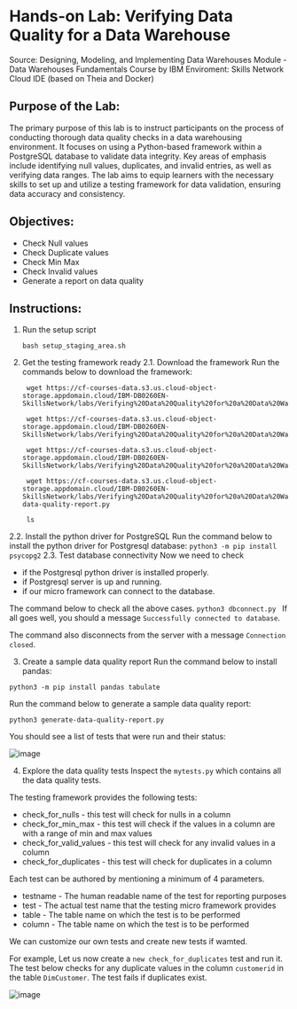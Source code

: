 # Hands-on Lab: Verifying Data Quality for a Data Warehouse

Source: Designing, Modeling, and Implementing Data Warehouses Module - Data Warehouses Fundamentals Course by IBM 
Enviroment: Skills Network Cloud IDE (based on Theia and Docker)

## Purpose of the Lab: 
The primary purpose of this lab is to instruct participants on the process of conducting thorough data quality checks in a data warehousing environment. It focuses on using a Python-based framework within a PostgreSQL database to validate data integrity. Key areas of emphasis include identifying null values, duplicates, and invalid entries, as well as verifying data ranges. The lab aims to equip learners with the necessary skills to set up and utilize a testing framework for data validation, ensuring data accuracy and consistency. 

## Objectives: 
- Check Null values
- Check Duplicate values
- Check Min Max
- Check Invalid values
- Generate a report on data quality

## Instructions: 
1. Run the setup script
    ```
    bash setup_staging_area.sh
    ```
    
2. Get the testing framework ready
  2.1. Download the framework
  Run the commands below to download the framework:
   ```
    wget https://cf-courses-data.s3.us.cloud-object-storage.appdomain.cloud/IBM-DB0260EN-SkillsNetwork/labs/Verifying%20Data%20Quality%20for%20a%20Data%20Warehouse/dataqualitychecks.py

    wget https://cf-courses-data.s3.us.cloud-object-storage.appdomain.cloud/IBM-DB0260EN-SkillsNetwork/labs/Verifying%20Data%20Quality%20for%20a%20Data%20Warehouse/dbconnect.py

    wget https://cf-courses-data.s3.us.cloud-object-storage.appdomain.cloud/IBM-DB0260EN-SkillsNetwork/labs/Verifying%20Data%20Quality%20for%20a%20Data%20Warehouse/mytests.py

    wget https://cf-courses-data.s3.us.cloud-object-storage.appdomain.cloud/IBM-DB0260EN-SkillsNetwork/labs/Verifying%20Data%20Quality%20for%20a%20Data%20Warehouse/generate-data-quality-report.py

    ls
    ```
  2.2. Install the python driver for PostgreSQL
  Run the command below to install the python driver for Postgresql database:
    ```
    python3 -m pip install psycopg2
    ```
  2.3. Test database connectivity
  Now we need to check
  - if the Postgresql python driver is installed properly.
  - if Postgresql server is up and running.
  - if our micro framework can connect to the database.
    
  The command below to check all the above cases.
    ```
    python3 dbconnect.py 
    ```
  If all goes well, you should a message `Successfully connected to database`.

  The command also disconnects from the server with a message `Connection closed`.
  
3. Create a sample data quality report 
Run the command below to install pandas:
  ```
  python3 -m pip install pandas tabulate
  ```
Run the command below to generate a sample data quality report: 
  ```
  python3 generate-data-quality-report.py
  ```
You should see a list of tests that were run and their status:

![image](https://github.com/ethanaire/Verifying-Data-Quality-for-a-Data-Warehouse-Lab/assets/88173327/b86986f8-9e7c-458a-9d73-26f9db435548)

4. Explore the data quality tests
Inspect the `mytests.py` which contains all the data quality tests.

The testing framework provides the following tests:
- check_for_nulls - this test will check for nulls in a column
- check_for_min_max - this test will check if the values in a column are with a range of min and max values
- check_for_valid_values - this test will check for any invalid values in a column
- check_for_duplicates - this test will check for duplicates in a column

Each test can be authored by mentioning a minimum of 4 parameters.
- testname - The human readable name of the test for reporting purposes
- test - The actual test name that the testing micro framework provides
- table - The table name on which the test is to be performed
- column - The table name on which the test is to be performed

We can customize our own tests and create new tests if wamted. 

For example, Let us now create a `new check_for_duplicates` test and run it.
The test below checks for any duplicate values in the column `customerid` in the table `DimCustomer`.
The test fails if duplicates exist.

![image](https://github.com/ethanaire/Verifying-Data-Quality-for-a-Data-Warehouse-Lab/assets/88173327/707caf0b-7de3-4a9d-8eef-3a2e3144d15b)




















